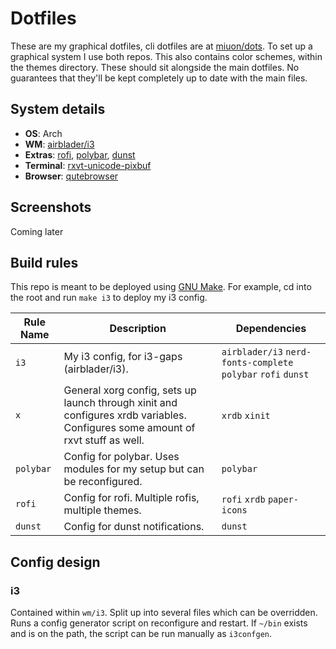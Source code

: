 # Dotfiles
These are my graphical dotfiles, cli dotfiles are at [miuon/dots](https://github.com/miuon/dots). To set up a graphical system I use both repos. This also contains color schemes, within the themes directory. These should sit alongside the main dotfiles. No guarantees that they'll be kept completely up to date with the main files.

## System details
+ **OS**: Arch
+ **WM**: [airblader/i3](https://github.com/airblader/i3)
+ **Extras**: [rofi](https://github.com/davatorium/rofi), [polybar](https://github.com/polybar/polybar), [dunst](https://github.com/dunst-project/dunst)
+ **Terminal**: [rxvt-unicode-pixbuf](https://aur.archlinux.org/packages/rxvt-unicode-pixbuf)
+ **Browser**: [qutebrowser](https://github.com/qutebrowser/qutebrowser)

## Screenshots
Coming later

## Build rules
This repo is meant to be deployed using [GNU Make](https://gnu.org/software/make). For example, cd into the root and run `make i3` to deploy my i3 config.

| Rule Name | Description | Dependencies |
| --- | --- | --- |
| `i3` | My i3 config, for i3-gaps (airblader/i3). | `airblader/i3` `nerd-fonts-complete` `polybar` `rofi` `dunst` |
| `x` | General xorg config, sets up launch through xinit and configures xrdb variables. Configures some amount of rxvt stuff as well. | `xrdb` `xinit` |
| `polybar` | Config for polybar. Uses modules for my setup but can be reconfigured. | `polybar` |
| `rofi` | Config for rofi. Multiple rofis, multiple themes. | `rofi` `xrdb` `paper-icons` |
| `dunst` | Config for dunst notifications. | `dunst` |

## Config design

### i3
Contained within `wm/i3`. Split up into several files which can be overridden. Runs a config generator script on reconfigure and restart. If `~/bin` exists and is on the path, the script can be run manually as `i3confgen`.

